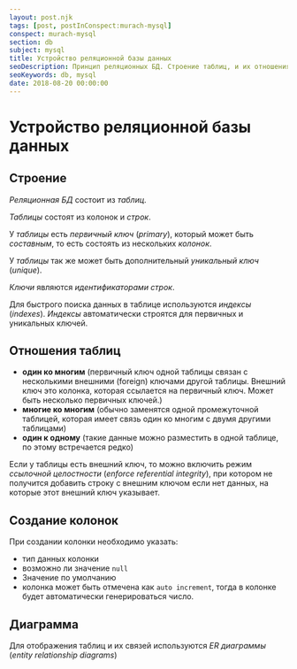 ```yaml
---
layout: post.njk
tags: [post, postInConspect:murach-mysql]
conspect: murach-mysql
section: db
subject: mysql
title: Устройство реляционной базы данных
seoDescription: Принцип реляционных БД. Строение таблиц, и их отношения. Ключи и колонки.
seoKeywords: db, mysql
date: 2018-08-20 00:00:00
---
```

# Устройство реляционной базы данных

## Строение

*Реляционная БД* состоит из *таблиц*.

*Таблицы* состоят из колонок и *строк*.

У *таблицы* есть *первичный ключ* (*primary*), который может быть *составным*, то есть состоять из нескольких *колонок*.

У *таблицы* так же может быть дополнительный *уникальный ключ* (*unique*).

*Ключи* являются *идентификаторами* *строк*.

Для быстрого поиска данных в таблице используются *индексы* (*indexes*). *Индексы* автоматически строятся для первичных и уникальных ключей.

## Отношения таблиц

+ **один ко многим** (первичный ключ одной таблицы связан с несколькими внешними (foreign) ключами другой таблицы. Внешний ключ это колонка, которая ссылается на первичный ключ. Может быть несколько первичных ключей.)
+ **многие ко многим** (обычно заменятся одной промежуточной таблицей, которая имеет связь один ко многим с двумя другими таблицами)
+ **один к одному** (такие данные можно разместить в одной таблице, по этому встречается редко)

Если у таблицы есть внешний ключ, то можно включить режим *ссылочной целостности* (*enforce referential integrity*), при котором не получится добавить строку с внешним ключом если нет данных, на которые этот внешний ключ указывает.

## Создание колонок

При создании колонки необходимо указать:
+ тип данных колонки
+ возможно ли значение `null`
+ Значение по умолчанию
+ колонка может быть отмечена как `auto increment`, тогда в колонке будет автоматически генерироваться число.

## Диаграмма

Для отображения таблиц и их связей используются *ER диаграммы* (*entity relationship diagrams*)

